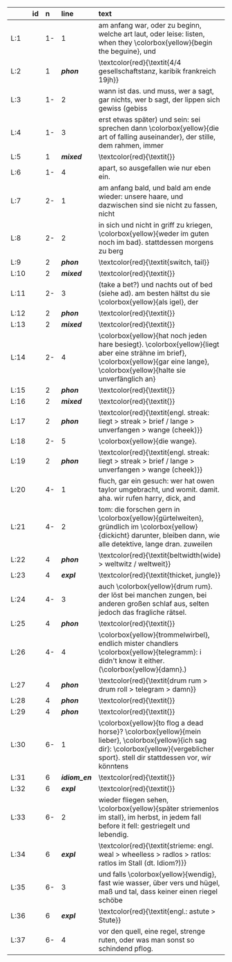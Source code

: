|     |id |n   |line                   |text                                                                                                                                                                                    |
|:----|:--|:---|:----------------------|:---------------------------------------------------------------------------------------------------------------------------------------------------------------------------------------|
|L:1  |   |1-  |1                      |am anfang war, oder zu beginn, welche art laut, oder leise: listen, when they \colorbox{yellow}{begin the beguine}, und                                                                 |
|L:2  |   |1   |<b><i>phon</i></b>     |\textcolor{red}{\textit{4/4 gesellschaftstanz, karibik frankreich 19jh}}                                                                                                                |
|L:3  |   |1-  |2                      |wann ist das. und muss, wer a sagt, gar nichts, wer b sagt, der lippen sich gewiss (gebiss                                                                                              |
|L:4  |   |1-  |3                      |erst etwas später) und sein: sei sprechen dann \colorbox{yellow}{die art of falling auseinander}, der stille, dem rahmen, immer                                                         |
|L:5  |   |1   |<b><i>mixed</i></b>    |\textcolor{red}{\textit{}}                                                                                                                                                              |
|L:6  |   |1-  |4                      |apart, so ausgefallen wie nur eben ein.                                                                                                                                                 |
|L:7  |   |2-  |1                      |am anfang bald, und bald am ende wieder: unsere haare, und dazwischen sind sie nicht zu fassen, nicht                                                                                   |
|L:8  |   |2-  |2                      |in sich und nicht in griff zu kriegen, \colorbox{yellow}{weder im guten noch im bad}. stattdessen morgens zu berg                                                                       |
|L:9  |   |2   |<b><i>phon</i></b>     |\textcolor{red}{\textit{switch, tail}}                                                                                                                                                  |
|L:10 |   |2   |<b><i>mixed</i></b>    |\textcolor{red}{\textit{}}                                                                                                                                                              |
|L:11 |   |2-  |3                      |(take a bet?) und nachts out of bed (siehe ad). am besten hältst du sie \colorbox{yellow}{als igel}, der                                                                                |
|L:12 |   |2   |<b><i>phon</i></b>     |\textcolor{red}{\textit{}}                                                                                                                                                              |
|L:13 |   |2   |<b><i>mixed</i></b>    |\textcolor{red}{\textit{}}                                                                                                                                                              |
|L:14 |   |2-  |4                      |\colorbox{yellow}{hat noch jeden hare besiegt}. \colorbox{yellow}{liegt aber eine strähne im brief}, \colorbox{yellow}{gar eine lange}, \colorbox{yellow}{halte sie unverfänglich an}   |
|L:15 |   |2   |<b><i>phon</i></b>     |\textcolor{red}{\textit{}}                                                                                                                                                              |
|L:16 |   |2   |<b><i>mixed</i></b>    |\textcolor{red}{\textit{}}                                                                                                                                                              |
|L:17 |   |2   |<b><i>phon</i></b>     |\textcolor{red}{\textit{engl. streak: liegt > streak > brief / lange > unverfangen  > wange (cheek)}}                                                                                   |
|L:18 |   |2-  |5                      |\colorbox{yellow}{die wange}.                                                                                                                                                           |
|L:19 |   |2   |<b><i>phon</i></b>     |\textcolor{red}{\textit{engl. streak: liegt > streak > brief / lange > unverfangen  > wange (cheek)}}                                                                                   |
|L:20 |   |4-  |1                      |fluch, gar ein gesuch: wer hat owen taylor umgebracht, und womit. damit. aha. wir rufen harry, dick, and                                                                                |
|L:21 |   |4-  |2                      |tom: die forschen gern in \colorbox{yellow}{gürtelweiten}, gründlich im \colorbox{yellow}{dickicht} darunter, bleiben dann, wie alle detektive, lange dran. zuweilen                    |
|L:22 |   |4   |<b><i>phon</i></b>     |\textcolor{red}{\textit{beltwidth(wide) > weltwitz / weltweit}}                                                                                                                         |
|L:23 |   |4   |<b><i>expl</i></b>     |\textcolor{red}{\textit{thicket, jungle}}                                                                                                                                               |
|L:24 |   |4-  |3                      |auch \colorbox{yellow}{drum rum}. der löst bei manchen zungen, bei anderen großen schlaf aus, selten jedoch das fragliche rätsel.                                                       |
|L:25 |   |4   |<b><i>phon</i></b>     |\textcolor{red}{\textit{}}                                                                                                                                                              |
|L:26 |   |4-  |4                      |\colorbox{yellow}{trommelwirbel}, endlich mister chandlers \colorbox{yellow}{telegramm}: i didn't know it either. (\colorbox{yellow}{damn}.)                                            |
|L:27 |   |4   |<b><i>phon</i></b>     |\textcolor{red}{\textit{drum rum > drum roll > telegram > damn}}                                                                                                                        |
|L:28 |   |4   |<b><i>phon</i></b>     |\textcolor{red}{\textit{}}                                                                                                                                                              |
|L:29 |   |4   |<b><i>phon</i></b>     |\textcolor{red}{\textit{}}                                                                                                                                                              |
|L:30 |   |6-  |1                      |\colorbox{yellow}{to flog a dead horse}? \colorbox{yellow}{mein lieber}, \colorbox{yellow}{ich sag dir}: \colorbox{yellow}{vergeblicher sport}. stell dir stattdessen vor, wir könntens |
|L:31 |   |6   |<b><i>idiom_en</i></b> |\textcolor{red}{\textit{}}                                                                                                                                                              |
|L:32 |   |6   |<b><i>expl</i></b>     |\textcolor{red}{\textit{}}                                                                                                                                                              |
|L:33 |   |6-  |2                      |wieder fliegen sehen, \colorbox{yellow}{später striemenlos im stall}, im herbst, in jedem fall before it fell: gestriegelt und lebendig.                                                |
|L:34 |   |6   |<b><i>expl</i></b>     |\textcolor{red}{\textit{strieme: engl. weal > wheelless > radlos > ratlos: ratlos im Stall (dt. Idiom?)}}                                                                               |
|L:35 |   |6-  |3                      |und falls \colorbox{yellow}{wendig}, fast wie wasser, über vers und hügel, maß und tal, dass keiner einen riegel schöbe                                                                 |
|L:36 |   |6   |<b><i>expl</i></b>     |\textcolor{red}{\textit{engl.: astute > Stute}}                                                                                                                                         |
|L:37 |   |6-  |4                      |vor den quell, eine regel, strenge ruten, oder was man sonst so schindend pflog.                                                                                                        |
